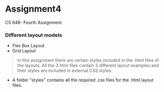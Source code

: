 # Assignment4
 CS 648- Fourth Assignment

 ### Different layout models
* Flex Box Layout
* Grid Layout
> In this assignment there are certain styles included in the .html files of the layouts.
> All the 3 html files contain 3 different layout examples and their styles are included in external CSS styles.
   * A folder "styles" contains all the required .css files for the .html layout files. 
